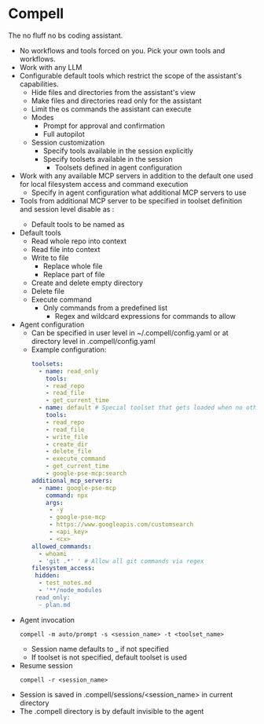 # Compell
The no fluff no bs coding assistant.
- No workflows and tools forced on you. Pick your own tools and workflows.
- Work with any LLM
- Configurable default tools which restrict the scope of the assistant's capabilities.
  - Hide files and directories from the assistant's view
  - Make files and directories read only for the assistant
  - Limit the os commands the assistant can execute
  - Modes
    - Prompt for approval and confirmation
    - Full autopilot
  - Session customization
    - Specify tools available in the session explicitly
    - Specify toolsets available in the session
      - Toolsets defined in agent configuration
- Work with any available MCP servers in addition to the default one used for local filesystem access and command execution
  - Specify in agent configuration what additional MCP servers to use
- Tools from additional MCP server to be specified in toolset definition and session level disable as <server name>:<tool name>
  - Default tools to be named as <tool name>
- Default tools
  - Read whole repo into context
  - Read file into context
  - Write to file
    - Replace whole file
    - Replace part of file
  - Create and delete empty directory
  - Delete file
  - Execute command
    - Only commands from a predefined list
      - Regex and wildcard expressions for commands to allow
- Agent configuration
  - Can be specified in user level in ~/.compell/config.yaml or at directory level in .compell/config.yaml
  - Example configuration:
    ```yaml
    toolsets:
      - name: read_only
        tools:
        - read_repo
        - read_file
        - get_current_time
      - name: default # Special toolset that gets loaded when no other toolset is specified
        tools:
        - read_repo
        - read_file
        - write_file
        - create_dir
        - delete_file
        - execute_command
        - get_current_time
        - google-pse-mcp:search
    additional_mcp_servers:
      - name: google-pse-mcp
        command: npx
        args:
         - -y
         - google-pse-mcp
         - https://www.googleapis.com/customsearch
         - <api_key>
         - <cx>
    allowed_commands:
      - whoami
      - 'git .*' ' # Allow all git commands via regex
    filesystem_access:
     hidden:
      - test_notes.md
      - '**/node_modules
     read_only:
      - plan.md
    ```
- Agent invocation
  ```
  compell -m auto/prompt -s <session_name> -t <toolset_name>
  ```
  - Session name defaults to <current directory name>_<execution timestamp in YYYY-MM-DD HH:mm:ss> if not specified
  - If toolset is not specified, default toolset is used
- Resume session
  ```
  compell -r <session_name>
  ```
- Session is saved in .compell/sessions/<session_name> in current directory
- The .compell directory is by default invisible to the agent
